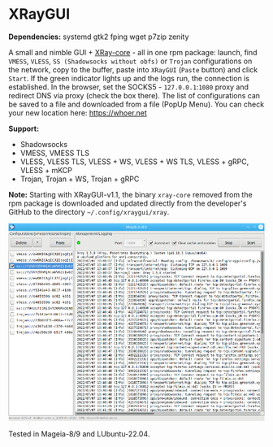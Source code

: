 # XRayGUI
**Dependencies:** systemd gtk2 fping wget p7zip zenity  
  
A small and nimble GUI + [XRay-core](https://github.com/XTLS/Xray-core) - all in one rpm package: launch, find `VMESS`, `VLESS`, `SS (Shadowsocks without obfs)` or `Trojan` configurations on the network, copy to the buffer, paste into `XRayGUI` (`Paste` button) and click `Start`. If the green indicator lights up and the logs run, the connection is established. In the browser, set the SOCKS5 - `127.0.0.1`:`1080` proxy and redirect DNS via proxy (check the box there). The list of configurations can be saved to a file and downloaded from a file (PopUp Menu). You can check your new location here: https://whoer.net  

**Support:**
+ Shadowsocks
+ VMESS, VMESS TLS
+ VLESS, VLESS TLS, VLESS + WS, VLESS + WS TLS, VLESS + gRPC, VLESS + mKCP
+ Trojan, Trojan + WS, Trojan + gRPC
  
**Note:** Starting with XRayGUI-v1.1, the binary `xray-core` removed from the rpm package is downloaded and updated directly from the developer's GitHub to the directory `~/.config/xraygui/xray`.  
  
![](https://github.com/AKotov-dev/XRayGUI/blob/main/ScreenShots/XRayGUI-4.png)  
  
Tested in Mageia-8/9 and LUbuntu-22.04.
